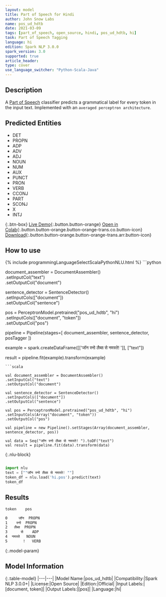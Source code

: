 ```yaml
---
layout: model
title: Part of Speech for Hindi
author: John Snow Labs
name: pos_ud_hdtb
date: 2021-03-09
tags: [part_of_speech, open_source, hindi, pos_ud_hdtb, hi]
task: Part of Speech Tagging
language: hi
edition: Spark NLP 3.0.0
spark_version: 3.0
supported: true
article_header:
type: cover
use_language_switcher: "Python-Scala-Java"
---
```


## Description

A [Part of Speech](https://en.wikipedia.org/wiki/Part_of_speech) classifier predicts a grammatical label for every token in the input text. Implemented with an `averaged perceptron architecture`.

## Predicted Entities

- DET
- PROPN
- ADP
- ADV
- ADJ
- NOUN
- NUM
- AUX
- PUNCT
- PRON
- VERB
- CCONJ
- PART
- SCONJ
- X
- INTJ

{:.btn-box}
[Live Demo](https://demo.johnsnowlabs.com/public/GRAMMAR_EN/){:.button.button-orange}
[Open in Colab](https://colab.research.google.com/github/JohnSnowLabs/spark-nlp-workshop/blob/master/tutorials/streamlit_notebooks/GRAMMAR_EN.ipynb){:.button.button-orange.button-orange-trans.co.button-icon}
[Download](https://s3.amazonaws.com/auxdata.johnsnowlabs.com/public/models/pos_ud_hdtb_hi_3.0.0_3.0_1615292181587.zip){:.button.button-orange.button-orange-trans.arr.button-icon}

## How to use



<div class="tabs-box" markdown="1">
{% include programmingLanguageSelectScalaPythonNLU.html %}
```python

document_assembler = DocumentAssembler() \
.setInputCol("text") \
.setOutputCol("document")

sentence_detector = SentenceDetector() \
.setInputCols(["document"]) \
.setOutputCol("sentence")

pos = PerceptronModel.pretrained("pos_ud_hdtb", "hi") \
.setInputCols(["document", "token"]) \
.setOutputCol("pos")

pipeline = Pipeline(stages=[
document_assembler,
sentence_detector,
posTagger
])

example = spark.createDataFrame([['जॉन स्नो लैब्स से नमस्ते! ']], ["text"])

result = pipeline.fit(example).transform(example)


```
```scala

val document_assembler = DocumentAssembler()
.setInputCol("text")
.setOutputCol("document")

val sentence_detector = SentenceDetector()
.setInputCols(["document"])
.setOutputCol("sentence")

val pos = PerceptronModel.pretrained("pos_ud_hdtb", "hi")
.setInputCols(Array("document", "token"))
.setOutputCol("pos")

val pipeline = new Pipeline().setStages(Array(document_assembler, sentence_detector, pos))

val data = Seq("जॉन स्नो लैब्स से नमस्ते! ").toDF("text")
val result = pipeline.fit(data).transform(data)

```

{:.nlu-block}
```python

import nlu
text = [""जॉन स्नो लैब्स से नमस्ते! ""]
token_df = nlu.load('hi.pos').predict(text)
token_df

```
</div>

## Results

```bash
token    pos

0     जॉन  PROPN
1    स्नो  PROPN
2   लैब्स  PROPN
3      से    ADP
4  नमस्ते   NOUN
5       !   VERB
```

{:.model-param}
## Model Information

{:.table-model}
|---|---|
|Model Name:|pos_ud_hdtb|
|Compatibility:|Spark NLP 3.0.0+|
|License:|Open Source|
|Edition:|Official|
|Input Labels:|[document, token]|
|Output Labels:|[pos]|
|Language:|hi|